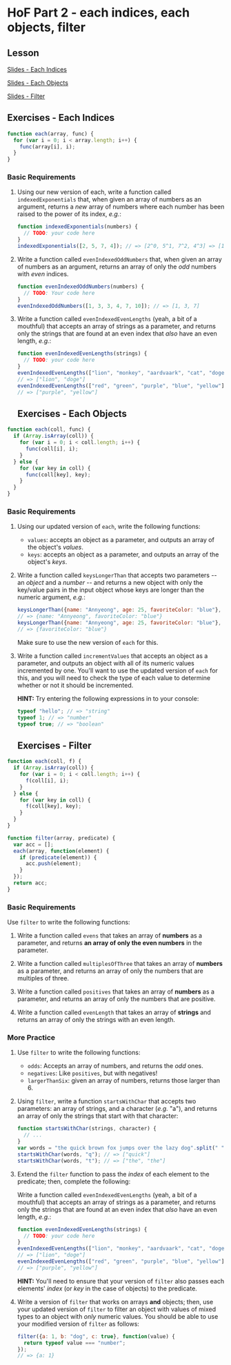 # HoF Part 2 - each indices, each objects, filter

## Lesson

[Slides - Each Indices](https://docs.google.com/presentation/d/1ooNPlndMft8pn5aSV0NBHcVQWBz1HtgQUugv-CKCNcY/embed?start=false&loop=false&delayms=3000)

[Slides - Each Objects](https://docs.google.com/presentation/d/1IfC_KHc2kZNUeHcTMJPhfGGs6kgI4vMOA53EVwDPEFY/embed?start=false&loop=false&delayms=3000)

[Slides - Filter](https://docs.google.com/presentation/d/16lqFtoGd41QgkclAwS6VeOsvJhZ3qmUT4kJfJ33nXAU/embed?start=false&loop=false&delayms=3000)


## Exercises - Each Indices

```js
function each(array, func) {
  for (var i = 0; i < array.length; i++) {
    func(array[i], i);
  }
}
```

### Basic Requirements

1. Using our new version of each, write a function called `indexedExponentials`
   that, when given an array of numbers as an argument, returns a *new* array of
   numbers where each number has been raised to the power of its index, *e.g.*:

   ```js
   function indexedExponentials(numbers) {
     // TODO: your code here
   }
   indexedExponentials([2, 5, 7, 4]); // => [2^0, 5^1, 7^2, 4^3] => [1, 5, 49, 64]
   ```

2. Write a function called `evenIndexedOddNumbers` that, when given an array of
   numbers as an argument, returns an array of only the *odd* numbers with *even*
   indices.

   ```js
   function evenIndexedOddNumbers(numbers) {
     // TODO: Your code here
   }
   evenIndexedOddNumbers([1, 3, 3, 4, 7, 10]); // => [1, 3, 7]
   ```

3. Write a function called `evenIndexedEvenLengths` (yeah, a bit of a mouthful)
   that accepts an array of strings as a parameter, and returns only the strings
   that are found at an even index that *also* have an even length, *e.g.*:

   ```js
   function evenIndexedEvenLengths(strings) {
     // TODO: your code here
   }
   evenIndexedEvenLengths(["lion", "monkey", "aardvaark", "cat", "doge"]);
   // => ["lion", "doge"]
   evenIndexedEvenLengths(["red", "green", "purple", "blue", "yellow"]);
   // => ["purple", "yellow"]
   ```

   ## Exercises - Each Objects

```js
function each(coll, func) {
  if (Array.isArray(coll)) {
    for (var i = 0; i < coll.length; i++) {
      func(coll[i], i);
    }
  } else {
    for (var key in coll) {
      func(coll[key], key);
    }
  }
}
```

### Basic Requirements

1. Using our updated version of `each`, write the following functions:

   + `values`: accepts an object as a parameter, and outputs an array of the
     object's *values*.
   + `keys`: accepts an object as a parameter, and outputs an array of the
     object's *keys*.

2. Write a function called `keysLongerThan` that accepts two parameters -- an
   *object* and a *number* -- and returns a new object with only the key/value
   pairs in the input object whose keys are longer than the numeric argument,
   *e.g.*:

   ```js
   keysLongerThan({name: "Annyeong", age: 25, favoriteColor: "blue"}, 3);
   // => {name: "Annyeong", favoriteColor: "blue"}
   keysLongerThan({name: "Annyeong", age: 25, favoriteColor: "blue"}, 4);
   // => {favoriteColor: "blue"}
   ```

   Make sure to use the new version of `each` for this.

3. Write a function called `incrementValues` that accepts an object as a
   parameter, and outputs an object with all of its numeric values incremented
   by one. You'll want to use the updated version of `each` for this, and you
   will need to check the type of each value to determine whether or not it
   should be incremented.

   **HINT:** Try entering the following expressions in to your console:

   ```js
   typeof "hello"; // => "string"
   typeof 1; // => "number"
   typeof true; // => "boolean"
   ```

   ## Exercises - Filter

```js
function each(coll, f) {
  if (Array.isArray(coll)) {
    for (var i = 0; i < coll.length; i++) {
      f(coll[i], i);
    }
  } else {
    for (var key in coll) {
      f(coll[key], key);
    }
  }
}

function filter(array, predicate) {
  var acc = [];
  each(array, function(element) {
    if (predicate(element)) {
      acc.push(element);
    }
  });
  return acc;
}
```

### Basic Requirements

Use `filter` to write the following functions:

1. Write a function called `evens` that takes an array of **numbers** as a
   parameter, and returns **an array of only the even numbers** in the parameter.

2. Write a function called `multiplesOfThree` that takes an array of **numbers** as a
   parameter, and returns an array of only the numbers that are multiples of
   three.

3. Write a function called `positives` that takes an array of **numbers** as a
   parameter, and returns an array of only the numbers that are positive.

4. Write a function called `evenLength` that takes an array of **strings** and
   returns an array of only the strings with an even length.

### More Practice

1. Use `filter` to write the following functions:
   - `odds`: Accepts an array of numbers, and returns the *odd* ones.
   - `negatives`: Like `positives`, but with negatives!
   - `largerThanSix`: given an array of numbers, returns those larger than 6.

2. Using `filter`, write a function `startsWithChar` that accepts two parameters:
   an array of strings, and a character (*e.g.* "a"), and returns an array of
   only the strings that start with that character:

   ```js
   function startsWithChar(strings, character) {
     // ...
   }
   var words = "the quick brown fox jumps over the lazy dog".split(" ");
   startsWithChar(words, "q"); // => ["quick"]
   startsWithChar(words, "t"); // => ["the", "the"]
   ```

3. Extend the `filter` function to pass the *index* of each element to the
   predicate; then, complete the following:

   Write a function called `evenIndexedEvenLengths` (yeah, a bit of a mouthful)
   that accepts an array of strings as a parameter, and returns only the strings
   that are found at an even index that *also* have an even length, *e.g.*:

   ```js
   function evenIndexedEvenLengths(strings) {
     // TODO: your code here
   }
   evenIndexedEvenLengths(["lion", "monkey", "aardvaark", "cat", "doge"]);
   // => ["lion", "doge"]
   evenIndexedEvenLengths(["red", "green", "purple", "blue", "yellow"]);
   // => ["purple", "yellow"]
   ```

   **HINT:** You'll need to ensure that your version of `filter` also passes
   each elements' *index* (or *key* in the case of objects) to the predicate.

4. Write a version of `filter` that works on arrays **and** objects; then, use
   your updated version of `filter` to filter an object with values of mixed
   types to an object with *only* numeric values. You should be able to use your
   modified version of `filter` as follows:

   ```js
   filter({a: 1, b: "dog", c: true}, function(value) {
     return typeof value === "number";
   });
   // => {a: 1}
   ```